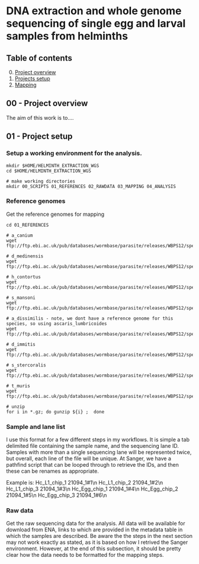 # DNA extraction and whole genome sequencing of single egg and larval samples from helminths

## Table of contents
0. [Project overview](#overview)
1. [Projects setup](#setup)
2. [Mapping](#mapping)


## 00 - Project overview

The aim of this work is to....





## 01 - Project setup <a name="setup"></a>
### Setup a working environment for the analysis.
``` shell
mkdir $HOME/HELMINTH_EXTRACTION_WGS
cd $HOME/HELMINTH_EXTRACTION_WGS

# make working directories
mkdir 00_SCRIPTS 01_REFERENCES 02_RAWDATA 03_MAPPING 04_ANALYSIS
```

### Reference genomes
Get the reference genomes for mapping
```
cd 01_REFERENCES

# a_canium
wget ftp://ftp.ebi.ac.uk/pub/databases/wormbase/parasite/releases/WBPS12/species/ancylostoma_caninum/PRJNA72585/ancylostoma_caninum.PRJNA72585.WBPS12.genomic.fa.gz

# d_medinensis
wget ftp://ftp.ebi.ac.uk/pub/databases/wormbase/parasite/releases/WBPS12/species/dracunculus_medinensis/PRJEB500/dracunculus_medinensis.PRJEB500.WBPS12.genomic.fa.gz

# h_contortus
wget ftp://ftp.ebi.ac.uk/pub/databases/wormbase/parasite/releases/WBPS12/species/haemonchus_contortus/PRJEB506/haemonchus_contortus.PRJEB506.WBPS12.genomic.fa.gz

# s_mansoni
wget ftp://ftp.ebi.ac.uk/pub/databases/wormbase/parasite/releases/WBPS12/species/schistosoma_mansoni/PRJEA36577/schistosoma_mansoni.PRJEA36577.WBPS12.genomic.fa.gz

# a_dissimilis - note, we dont have a reference genome for this species, so using ascaris_lumbricoides
wget ftp://ftp.ebi.ac.uk/pub/databases/wormbase/parasite/releases/WBPS12/species/ascaris_lumbricoides/PRJEB4950/ascaris_lumbricoides.PRJEB4950.WBPS12.genomic.fa.gz

# d_immitis
wget ftp://ftp.ebi.ac.uk/pub/databases/wormbase/parasite/releases/WBPS12/species/dirofilaria_immitis/PRJEB1797/dirofilaria_immitis.PRJEB1797.WBPS12.genomic.fa.gz

# s_stercoralis
wget ftp://ftp.ebi.ac.uk/pub/databases/wormbase/parasite/releases/WBPS12/species/strongyloides_stercoralis/PRJEB528/strongyloides_stercoralis.PRJEB528.WBPS12.genomic.fa.gz

# t_muris
wget ftp://ftp.ebi.ac.uk/pub/databases/wormbase/parasite/releases/WBPS12/species/trichuris_muris/PRJEB126/trichuris_muris.PRJEB126.WBPS12.genomic.fa.gz

# unzip
for i in *.gz; do gunzip ${i} ;  done

```

### Sample and lane list
I use this format for a few different steps in my workflows. It is simple a tab delimited file containing the sample name, and the sequencing lane ID. Samples with more
than a single sequencing lane will be represented twice, but overall, each line of the file will be unique. At Sanger, we have a pathfind script that can be looped through to retrieve the IDs, and then these can be renames as appropriate.

Example is:
Hc_L1_chip_1	21094_1#1\n
Hc_L1_chip_2	21094_1#2\n
Hc_L1_chip_3	21094_1#3\n
Hc_Egg_chip_1	21094_1#4\n
Hc_Egg_chip_2	21094_1#5\n
Hc_Egg_chip_3	21094_1#6\n


### Raw data
Get the raw sequencing data for the analysis. All data will be available for download from ENA, links to which are provided in the metadata table in which the samples are described.
Be aware the the steps in the next section may not work exactly as stated, as it is based on how I retrived the Sanger environment. However,
at the end of this subsection, it should be pretty clear how the data needs to be formatted for the mapping steps.

```shell
